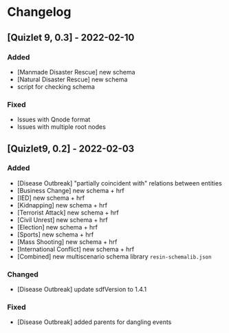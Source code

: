 # Changelog 

## [Quizlet 9, 0.3] - 2022-02-10
### Added 
- [Manmade Disaster Rescue] new schema 
- [Natural Disaster Rescue] new schema 
- script for checking schema 
### Fixed 
- Issues with Qnode format 
- Issues with multiple root nodes 

## [Quizlet9, 0.2] - 2022-02-03
### Added 
- [Disease Outbreak] "partially coincident with" relations between entities 
- [Business Change] new schema + hrf 
- [IED] new schema + hrf 
- [Kidnapping] new schema + hrf 
- [Terrorist Attack] new schema + hrf 
- [Civil Unrest] new schema + hrf 
- [Election] new schema + hrf 
- [Sports] new schema + hrf 
- [Mass Shooting] new schema + hrf 
- [International Conflict] new schema + hrf 
- [Combined] new multiscenario schema library `resin-schemalib.json`

### Changed 
- [Disease Outbreak] update sdfVersion to 1.4.1

### Fixed
- [Disease Outbreak] added parents for dangling events 

